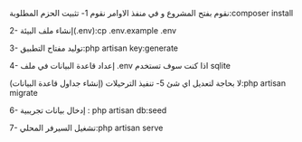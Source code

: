 
نقوم بفتح المشروع و في منفذ الاوامر نقوم 
1- تثبيت الحزم المطلوبة:composer install

2- إنشاء ملف البيئة(.env):cp .env.example .env

3- توليد مفتاح التطبيق:php artisan key:generate

4- إعداد قاعدة البيانات في ملف .env اذا كنت سوف تستخدم sqlite 

 لا بحاجة لتعديل اي شئ
5- تنفيذ الترحيلات (إنشاء جداول قاعدة البيانات):php artisan migrate

6- إدخال بيانات تجريبية : php artisan db:seed

7- تشغيل السيرفر المحلي:php artisan serve


